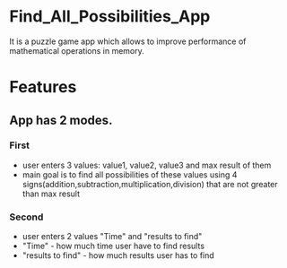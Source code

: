 # Find_All_Possibilities_App
It is a puzzle game app which allows to improve performance of mathematical operations in memory.


# Features
## App has 2 modes.
 
 
 ### First
 - user enters 3 values: value1, value2, value3 and max result of them
 - main goal is to find all possibilities  of these values using 4 signs(addition,subtraction,multiplication,division) that are not greater than max result
 
 ### Second
 - user enters 2 values "Time" and "results to find"
 - "Time" - how much time user have to find results
 -  "results to find" - how much results user has to find


 


